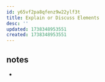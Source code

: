 ```yaml
---
id: y65vf2pa8qfenz9w22ylf3t
title: Explain or Discuss Elements
desc: ''
updated: 1738348953551
created: 1738348953551
---
```


## notes

- 
